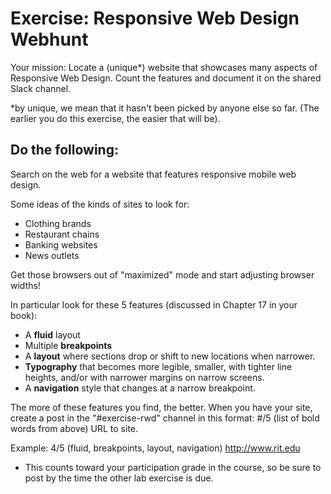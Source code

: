 # Exercise: Responsive Web Design Webhunt

Your mission:  Locate a (unique*) website that showcases many aspects of Responsive Web Design.  Count the features and document it on the shared Slack channel.

*by unique, we mean that it hasn't been picked by anyone else so far.  (The earlier you do this exercise, the easier that will be).

## Do the following:

Search on the web for a website that features responsive mobile web design.  

Some ideas of the kinds of sites to look for:
- Clothing brands
- Restaurant chains
- Banking websites
- News outlets

Get those browsers out of "maximized" mode and start adjusting browser widths!

In particular look for these 5 features (discussed in Chapter 17 in your book):
- A **fluid** layout
- Multiple **breakpoints**
- A **layout** where sections drop or shift to new locations when narrower.
- **Typography** that becomes more legible, smaller, with tighter line heights, and/or with narrower margins on narrow screens.
- A **navigation** style that changes at a narrow breakpoint.

The more of these features you find, the better.  When you have your site, create a post in the "#exercise-rwd" channel in this format:   #/5 (list of bold words from above) URL to site.

Example:   4/5 (fluid, breakpoints, layout, navigation) http://www.rit.edu

- This counts toward your participation grade in the course, so be sure to post by the time the other lab exercise is due.

